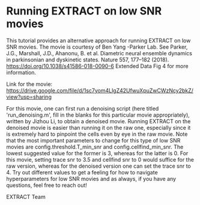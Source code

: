# Running EXTRACT on low SNR movies

This tutorial provides an alternative approach for running EXTRACT on low SNR movies. The movie is courtesy of Ben Yang -Parker Lab. See Parker, J.G., Marshall, J.D., Ahanonu, B. et al. Diametric neural ensemble dynamics in parkinsonian and dyskinetic states. Nature 557, 177–182 (2018). https://doi.org/10.1038/s41586-018-0090-6 Extended Data Fig 4 for more information.

Link for the movie: https://drive.google.com/file/d/1sc7yom4LlgZ42UfwuXpuZwCWzNcy2bkZ/view?usp=sharing

For this movie, one can first run a denoising script (here titled 'run_denoising.m', fill in the blanks for this particular movie appropriately), written by Jizhou Li, to obtain a denoised movie. Running EXTRACT on the denoised movie is easier than running it on the raw one, especially since it is extremely hard to pinpoint the cells even by eye in the raw movie. Note that the most important parameters to change for this type of low SNR movies are config.threshold.T_min_snr and config.cellfind_min_snr. The lowest suggested value for the former is 3, whereas for the latter is 0. For this movie, setting trace snr to 3.5 and cellfind snr to 0 would suffice for the raw version, whereas for the denoised version one can set the trace snr to 4. Try out different values to get a feeling for how to navigate hyperparameters for low SNR movies and as always, if you have any questions, feel free to reach out!

EXTRACT Team




